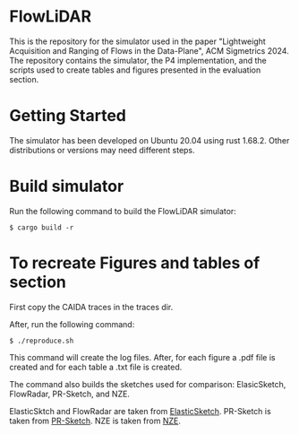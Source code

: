 # FlowLiDAR

This is the repository for the simulator used in the paper "Lightweight Acquisition and Ranging of Flows in the Data-Plane", ACM Sigmetrics 2024. 
The repository contains the simulator, the P4 implementation, and the scripts used to create tables and figures presented in the evaluation section.

# Getting Started

The simulator has been developed on Ubuntu 20.04 using rust 1.68.2. Other distributions or versions may need different steps.

# Build simulator

Run the following command to build the FlowLiDAR simulator:

```
$ cargo build -r
```


# To recreate Figures and tables of section 

First copy the CAIDA traces in the traces dir.

After, run the following command:

```
$ ./reproduce.sh
```

This command will create the log files. After, for each figure a .pdf file is created and for each table a .txt file is created. 

The command also builds the sketches used for comparison: ElasicSketch, FlowRadar, PR-Sketch, and NZE.

ElasticSktch and FlowRadar are taken from [ElasticSketch](https://github.com/BlockLiu/ElasticSketchCode).
PR-Sketch is taken from [PR-Sketch](https://github.com/N2-Sys/PR-Sketch).
NZE is taken from [NZE](https://github.com/N2-Sys/NZE-Sketch).

